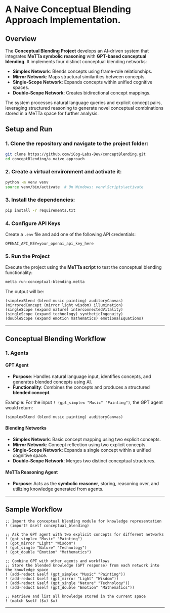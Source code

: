 # A Naive Conceptual Blending Approach Implementation.

## Overview

The **Conceptual Blending Project** develops an AI-driven system that integrates **MeTTa symbolic reasoning** with **GPT-based conceptual blending**. It implements four distinct conceptual blending networks:

- **Simplex Network**: Blends concepts using frame-role relationships.
- **Mirror Network**: Maps structural similarities between concepts.
- **Single-Scope Network**: Expands concepts within unified cognitive spaces.
- **Double-Scope Network**: Creates bidirectional concept mappings.

The system processes natural language queries and explicit concept pairs, leveraging structured reasoning to generate novel conceptual combinations stored in a MeTTa space for further analysis.

## Setup and Run

### 1. Clone the repository and navigate to the project folder:

```bash
git clone https://github.com/iCog-Labs-Dev/conceptBlending.git
cd conceptBlending/a_naive_approach
```

### 2. Create a virtual environment and activate it:

```bash
python -m venv venv
source venv/bin/activate  # On Windows: venv\Scripts\activate
```

### 3. Install the dependencies:

```bash
pip install -r requirements.txt
```

### 4. Configure API Keys

Create a `.env` file and add one of the following API credentials:

```plaintext
OPENAI_API_KEY=your_openai_api_key_here
```

### 5. Run the Project

Execute the project using the **MeTTa script** to test the conceptual blending functionality:

```bash
metta run-conceptual-blending.metta
```

The output will be:

```plaintext
(simplexBlend (blend music painting) auditoryCanvas)
(mirroredConcept (mirror light wisdom) illumination)
(singleScope (expand nature) interconnectedVitality)
(singleScope (expand technology) syntheticIngenuity)
(doubleScope (expand emotion mathematics) emotionalEquations)
```

---

## Conceptual Blending Workflow

### 1. Agents

#### **GPT Agent**
- **Purpose**: Handles natural language input, identifies concepts, and generates blended concepts using AI.
- **Functionality**: Combines the concepts and produces a structured **blended concept**.

Example:
For the input `! (gpt_simplex "Music" "Painting")`, the GPT agent would return:

```plaintext
(simplexBlend (blend music painting) auditoryCanvas)
```

#### **Blending Networks**
- **Simplex Network**: Basic concept mapping using two explicit concepts.
- **Mirror Network**: Concept reflection using two explicit concepts.
- **Single-Scope Network**: Expands a single concept within a unified cognitive space.
- **Double-Scope Network**: Merges two distinct conceptual structures.

#### **MeTTa Reasoning Agent**
- **Purpose**: Acts as the **symbolic reasoner**, storing, reasoning over, and utilizing knowledge generated from agents.

---

## Sample Workflow

```metta
;; Import the conceptual blending module for knowledge representation
! (import! &self conceptual_blending)

;; Ask the GPT agent with two explicit concepts for different networks
! (gpt_simplex "Music" "Painting")
! (gpt_mirror "Light" "Wisdom")
! (gpt_single "Nature" "Technology")
! (gpt_double "Emotion" "Mathematics")

;; Combine GPT with other agents and workflows
;; Store the blended knowledge (GPT response) from each network into the knowledge space
! (add-reduct &self (gpt_simplex "Music" "Painting"))
! (add-reduct &self (gpt_mirror "Light" "Wisdom"))
! (add-reduct &self (gpt_single "Nature" "Technology"))
! (add-reduct &self (gpt_double "Emotion" "Mathematics"))

;; Retrieve and list all knowledge stored in the current space
! (match &self ($x) $x)
```

---
